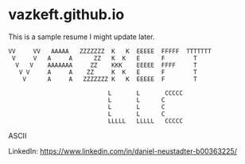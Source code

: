 # vazkeft.github.io
This is a sample resume I might update later.
```
VV     VV   AAAAA   ZZZZZZZ  K   K  EEEEE  FFFFF  TTTTTTT
 V     V   A     A      ZZ   K  K   E      F        T
  V   V    AAAAAAA     ZZ    KKK    EEEEE  FFFF     T
   V V     A     A    ZZ     K  K   E      F        T
    V      A     A   ZZZZZZZ K   K  EEEEE  F        T

                            L       L       CCCCC  
                            L       L      C     
                            L       L      C
                            L       L      C
                            LLLLL   LLLLL   CCCCC
```
ASCII

LinkedIn: https://www.linkedin.com/in/daniel-neustadter-b00363225/
